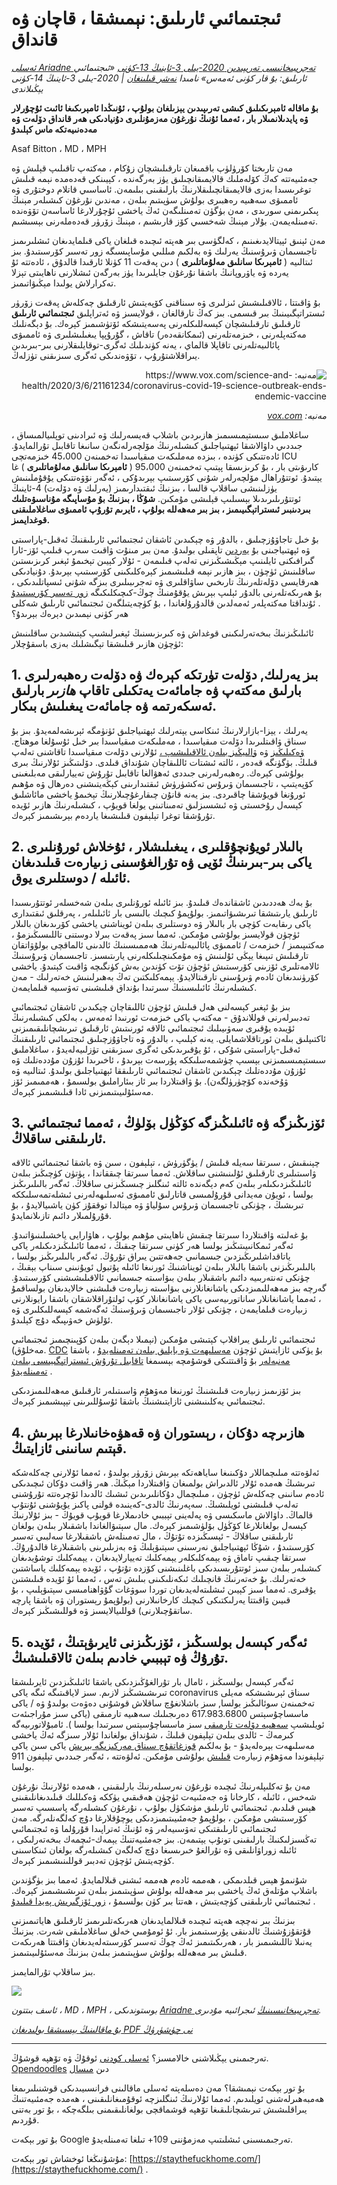 # ئىجتىمائىي ئارىلىق: نېمىشقا ، قاچان ۋە قانداق

_[ئەسلى Ariadne تەجرىبىخانىسى تەرىپىدىن 2020-يىلى 3-ئاينىڭ 13-كۈنى](https://www.ariadnelabs.org/resources/articles/news/social-distancing-this-is-not-a-snow-day) «ئىجتىمائىي ئارىلىق: بۇ قار كۈنى ئەمەس» نامىدا [نەشر قىلىنغان](https://www.ariadnelabs.org/resources/articles/news/social-distancing-this-is-not-a-snow-day) | 2020-يىلى 3-ئاينىڭ 14-كۈنى يېڭىلاندى_

**بۇ ماقالە ئامېرىكىلىق كىشى تەرىپىدىن يېزىلغان بولۇپ ، ئۇنىڭدا ئامېرىكىغا ئائىت ئۇچۇرلار ۋە پايدىلانمىلار بار ، ئەمما ئۇنىڭ نۇرغۇن مەزمۇنلىرى دۇنيادىكى ھەر قانداق دۆلەت ۋە مەدەنىيەتكە ماس كېلىدۇ**

Asaf Bitton ، MD ، MPH

مەن تارىختا كۆرۈلۈپ باقمىغان تارقىلىشچان زۇكام ، مەكتەپ تاقىلىپ قېلىش ۋە جەمئىيەتتە كەڭ كۆلەملىك قالايمىقانچىلىق يۈز بەرگەندە ، كېيىنكى قەدەمدە نېمە قىلىش توغرىسىدا بەزى قالايمىقانچىلىقلارنىڭ بارلىقىنى بىلىمەن. ئاساسىي قاتلام دوختۇرى ۋە ئاممىۋى سەھىيە رەھبىرى بولۇش سۈپىتىم بىلەن ، مەندىن نۇرغۇن كىشىلەر مېنىڭ پىكىرىمنى سورىدى ، مەن بۈگۈن تەمىنلىگەن ئەڭ ياخشى ئۇچۇرلارغا ئاساسەن تۆۋەندە تەمىنلەيمەن. بۇلار مېنىڭ شەخسىي كۆز قارىشىم ، مېنىڭ زۆرۈر قەدەملەرنى بېسىشىم.

مەن ئېنىق ئېيتالايدىغىنىم ، كەلگۈسى بىر ھەپتە ئىچىدە قىلغان ياكى قىلمايدىغان ئىشلىرىمىز تاجىسىمان ۋىرۇسنىڭ يەرلىك ۋە بەلكىم مىللىي مۇساپىسىگە زور تەسىر كۆرسىتىدۇ. بىز ئىتالىيە ( **ئامېرىكا سانلىق مەلۇماتلىرى** ) دىن پەقەت 11 كۈنلا ئارقىدا قالدۇق ، ئادەتتە ئۇ يەردە ۋە ياۋروپانىڭ باشقا نۇرغۇن جايلىرىدا يۈز بەرگەن ئىشلارنى ناھايىتى تېزلا تەكرارلاش يولىدا مېڭىۋاتىمىز.

بۇ ۋاقىتتا ، ئالاقىلىشىش ئىزلىرى ۋە سىناقنى كۆپەيتىش ئارقىلىق چەكلەش پەقەت زۆرۈر ئىستراتېگىيىنىڭ بىر قىسمى. بىز كەڭ تارقالغان ، قولايسىز ۋە ئەتراپلىق **ئىجتىمائىي ئارىلىق** ئارقىلىق تارقىلىشچان كېسەللىكلەرنى پەسەيتىشكە ئۆتۈشىمىز كېرەك. بۇ دېگەنلىك مەكتەپلەرنى ، خىزمەتلەرنى (ئىمكانقەدەر) تاقاش ، گۇرۇپپا يىغىلىشلىرى ۋە ئاممىۋى پائالىيەتلەرنى تاقاپلا قالماي ، يەنە كۈندىلىك ئەگرى-توقايلىقلارنى بىر-بىرىدىن يىراقلاشتۇرۇپ ، تۆۋەندىكى ئەگرى سىزىقنى تۈزلەڭ.

<center style=";text-align:right;direction:rtl"><img src="/graph.jpeg" alt="مەنبە: https://www.vox.com/science-and-health/2020/3/6/21161234/coronavirus-covid-19-science-outbreak-ends-endemic-vaccine"><p style=";text-align:right;direction:rtl"><em>مەنبە: <a href="https://www.vox.com/science-and-health/2020/3/6/21161234/coronavirus-covid-19-science-outbreak-ends-endemic-vaccine">vox.com</a></em></p></center>

ساغلاملىق سىستېمىسىمىز ھازىردىن باشلاپ قەيسەرلىك ۋە ئىرادىنى توپلىيالمىساق ، جىددىي داۋالاشقا ئېھتىياجلىق كىشىلەرنىڭ مۆلچەرلەنگەن سانىغا تاقابىل تۇرالمايدۇ. ئادەتتىكى كۈندە ، بىزدە مەملىكەت مىقياسىدا تەخمىنەن 45،000 خىزمەتچى ICU كارىۋىتى بار ، بۇ كرىزىسقا پېتىپ تەخمىنەن 95،000 ( **ئامېرىكا سانلىق مەلۇماتلىرى** ) غا يېتىدۇ. ئوتتۇراھال مۆلچەرلەر شۇنى كۆرسىتىپ بېرىدۇكى ، ئەگەر نۆۋەتتىكى يۇقۇملىنىش يۈزلىنىشى ساقلاپ قالسا ، بىزنىڭ ئىقتىدارىمىز (يەرلىك ۋە دۆلەت) 4-ئاينىڭ ئوتتۇرىلىرىدىلا بېسىلىپ قېلىشى مۇمكىن. **شۇڭا ، بىزنىڭ بۇ مۇساپىگە مۇناسىۋەتلىك بىردىنبىر ئىستراتېگىيىمىز ، بىز بىر مەھەللە بولۇپ ، ئايرىم تۇرۇپ ئاممىۋى ساغلاملىقنى قوغدايمىز.**

بۇ خىل تاجاۋۇزچىلىق ، بالدۇر ۋە چېكىدىن ئاشقان ئىجتىمائىي ئارىلىقنىڭ ئەقىل-پاراسىتى ۋە ئېھتىياجىنى بۇ [يەردىن](https://www.nytimes.com/interactive/2020/03/13/opinion/coronavirus-trump-response.html?action=click&module=Opinion&pgtype=Homepage--) تاپقىلى بولىدۇ. مەن بىر مىنۇت ۋاقىت سەرپ قىلىپ ئۆز-ئارا گىرافىكنى ئايلىنىپ مېڭىشىڭىزنى تەلەپ قىلىمەن - ئۇلار كېيىن تېخىمۇ ئېغىر كرىزىستىن ساقلىنىش ئۈچۈن ، بىز ھازىر نېمە قىلىشىمىز كېرەكلىكىنى كۆرسىتىپ بېرىدۇ. دۇنيادىكى ھەرقايسى دۆلەتلەرنىڭ تارىخىي ساۋاقلىرى ۋە تەجرىبىلىرى بىزگە شۇنى ئىسپاتلىدىكى ، بۇ ھەرىكەتلەرنى بالدۇر ئېلىپ بېرىش يۇقۇمنىڭ چوڭ-كىچىكلىكىگە [زور تەسىر كۆرسىتىدۇ](https://bmcpublichealth.biomedcentral.com/articles/10.1186/s12889-018-5446-1) . ئۇنداقتا مەكتەپلەر ئەمەلدىن قالدۇرۇلغاندا ، بۇ كۈچەيتىلگەن ئىجتىمائىي ئارىلىق شەكلى ھەر كۈنى نېمىدىن دېرەك بېرىدۇ؟

ئائىلىڭىزنىڭ بىخەتەرلىكىنى قوغداش ۋە كىرىزىسنىڭ ئېغىرلىشىپ كېتىشىدىن ساقلىنىش ئۈچۈن ھازىر قىلىشقا تېگىشلىك بەزى باسقۇچلار:

## 1\. بىز يەرلىك, دۆلەت تۈرتكە كېرەك ۋە دۆلەت رەھبەرلىرى بارلىق مەكتەپ ۋە جامائەت يەتكىلى تاقاپ _ھازىر_ بارلىق ئەسكەرتمە ۋە جامائەت يىغىلىش بىكار.

يەرلىك ، يېزا-بازارلارنىڭ ئىنكاسى يېتەرلىك ئېھتىياجلىق ئۈنۈمگە ئېرىشەلمەيدۇ. بىز بۇ سىناق ۋاقىتلىرىدا دۆلەت مىقياسىدا ، مەملىكەت مىقياسىدا بىر خىل ئۇسۇلغا موھتاج. [ۋەكىلىڭىز](https://www.house.gov/representatives/find-your-representative) ۋە [ۋالىيڭىز بىلەن ئالاقىلىشىپ ،](https://www.house.gov/representatives/find-your-representative) ئۇلارنى دۆلەت مىقياسىدا تاقاشنى تەلەپ قىلىڭ. بۈگۈنگە قەدەر ، ئالتە ئىشتات ئاللىقاچان شۇنداق قىلدى. دۆلىتىڭىز ئۇلارنىڭ بىرى بولۇشى كېرەك. رەھبەرلەرنى جىددى ئەھۋالغا تاقابىل تۇرۇش تەييارلىقى مەبلىغىنى كۆپەيتىپ ، تاجىسىمان ۋىرۇس تەكشۈرۈش ئىقتىدارىنى كېڭەيتىشنى دەرھال ۋە مۇھىم ئورۇنغا قويۇشقا چاقىردى. بىز يەنە قانۇن چىقارغۇچىلارنىڭ تېخىمۇ ياخشى مائاشلىق كېسەل رۇخسىتى ۋە ئىشسىزلىق تەمىناتىنى يولغا قويۇپ ، كىشىلەرنىڭ ھازىر ئۆيدە تۇرۇشقا توغرا تېلېفون قىلىشىغا ياردەم بېرىشىمىز كېرەك.

## 2\. بالىلار ئويۇنچۇقلىرى ، يىغىلىشلار ، ئۇخلاش ئورۇنلىرى ياكى بىر-بىرىنىڭ ئۆيى ۋە تۇرالغۇسىنى زىيارەت قىلىدىغان ئائىلە / دوستلىرى يوق.

بۇ بەك ھەددىدىن ئاشقاندەك قىلىدۇ. بىز ئائىلە ئورۇنلىرى بىلەن شەخسلەر ئوتتۇرىسىدا ئارىلىق يارىتىشقا تىرىشىۋاتىمىز. بولۇپمۇ كىچىك بالىسى بار ئائىلىلەر ، پەرقلىق ئىقتىدارى ياكى رىقابەت كۈچى بار بالىلار ۋە دوستلىرى بىلەن ئويناشنى ياخشى كۆرىدىغان بالىلار ئۈچۈن قولايسىز بولۇشى مۇمكىن. ئەمما سىز پەقەت بىرلا دوستنى تاللىسىڭىزمۇ ، مەكتىپىمىز / خىزمەت / ئاممىۋى پائالىيەتلەرنىڭ ھەممىسىنىڭ ئالدىنى ئالماقچى بولۇۋاتقان تارقىلىش تىپىغا يېڭى ئۇلىنىش ۋە مۇمكىنچىلىكلەرنى يارىتىسىز. تاجىسىمان ۋىرۇسنىڭ ئالامەتلىرى ئۆزىنى كۆرسىتىش ئۈچۈن تۆت كۈندىن بەش كۈنگىچە ۋاقىت كېتىدۇ. ياخشى كۆرۈنىدىغان ئادەم ۋىرۇسنى تارقىتالايدۇ. يېمەكلىكتىن تەڭ بەھىرلىنىش خەتەرلىك - مەن كىشىلەرنىڭ ئائىلىسىنىڭ سىرتىدا بۇنداق قىلىشىنى تەۋسىيە قىلمايمەن.

بىز بۇ ئېغىر كېسەلنى ھەل قىلىش ئۈچۈن ئاللىقاچان چېكىدىن ئاشقان ئىجتىمائىي تەدبىرلەرنى قوللاندۇق - مەكتەپ ياكى خىزمەت ئورنىدا ئەمەس ، بەلكى كىشىلەرنىڭ ئۆيىدە يۇقىرى سەۋىيىلىك ئىجتىمائىي ئالاقە ئورنىتىش ئارقىلىق تىرىشچانلىقىمىزنى ئاكتىپلىق بىلەن ئورتاقلاشمايلى. يەنە كېلىپ ، بالدۇر ۋە تاجاۋۇزچىلىق ئىجتىمائىي ئارىلىقنىڭ ئەقىل-پاراسىتى شۇكى ، ئۇ يۇقىرىدىكى ئەگرى سىزىقنى تۈزلىيەلەيدۇ ، ساغلاملىق سىستېمىسىمىزنى بېسىپ چۈشمەسلىككە پۇرسەت بېرىدۇ ، ئاخىرىدا ئۇزۇن مۇددەتلىك ۋە ئۇزۇن مۇددەتلىك چېكىدىن ئاشقان ئىجتىمائىي ئارىلىققا ئېھتىياجلىق بولىدۇ. ئىتالىيە ۋە ۋۇخەندە كۆچۈرۈلگەن). بۇ ۋاقىتلاردا بىر ئاز بىئاراملىق بولسىمۇ ، ھەممىمىز ئۆز مەسئۇلىيىتىمىزنى ئادا قىلىشىمىز كېرەك.

## 3\. ئۆزىڭىزگە ۋە ئائىلىڭىزگە كۆڭۈل بۆلۈڭ ، ئەمما ئىجتىمائىي ئارىلىقنى ساقلاڭ.

چېنىقىش ، سىرتقا سەيلە قىلىش / يۈگۈرۈش ، تېلېفون ، سىن ۋە باشقا ئىجتىمائىي ئالاقە ۋاسىتىلىرى ئارقىلىق ئۇلىنىشنى ساقلاش. ئەمما سىرتقا چىققاندا ، پۈتۈن كۈچىڭىز بىلەن ئائىلىڭىزدىكىلەر بىلەن كەم دېگەندە ئالتە ئىنگلىز چىسىڭىزنى ساقلاڭ. ئەگەر بالىلىرىڭىز بولسا ، ئويۇن مەيدانى قۇرۇلمىسى قاتارلىق ئاممىۋى ئەسلىھەلەرنى ئىشلەتمەسلىككە تىرىشىڭ ، چۈنكى تاجىسىمان ۋىرۇس سۇلياۋ ۋە مېتالدا توققۇز كۈن ياشىيالايدۇ ، بۇ قۇرۇلمىلار دائىم تازىلانمايدۇ.

بۇ غەلىتە ۋاقىتلاردا سىرتقا چىقىش ناھايىتى مۇھىم بولۇپ ، ھاۋارايى ياخشىلىنىۋاتىدۇ. ئەگەر ئىمكانىيىتىڭىز بولسا ھەر كۈنى سىرتقا چىقىڭ ، ئەمما ئائىلىڭىزدىكىلەر ياكى ياتاقداشلىرىڭىزدىن جىسمانىي جەھەتتىن يىراق تۇرۇڭ. ئەگەر بالىلىرىڭىز بولسا ، بالىلىرىڭىزنى باشقا بالىلار بىلەن ئويناشنىڭ ئورنىغا ئائىلە پۇتبول ئويۇنىنى سىناپ بېقىڭ ، چۈنكى تەنتەربىيە دائىم باشقىلار بىلەن بىۋاسىتە جىسمانىي ئالاقىلىشىشنى كۆرسىتىدۇ. گەرچە بىز مەھەللىمىزدىكى ياشانغانلارنى بىۋاسىتە زىيارەت قىلىشنى خالايدىغان بولساقمۇ ، ئەمما ياشانغانلار ساناتورىيەسى ياكى ياشانغانلار كۆپ ئولتۇراقلاشقان باشقا رايونلارنى زىيارەت قىلمايمەن ، چۈنكى ئۇلار تاجىسىمان ۋىرۇسنىڭ ئەگەشمە كېسەللىكلىرى ۋە ئۆلۈش خەۋىپىگە دۇچ كېلىدۇ.

ئىجتىمائىي ئارىلىق يىراقلاپ كېتىشى مۇمكىن (نېمىلا دېگەن بىلەن كۆپىنچىمىز ئىجتىمائىي مەخلۇق). [CDC](https://www.cdc.gov/coronavirus/2019-ncov/about/coping.html) بۇ يۈكنى ئازايتىش ئۈچۈن [مەسلىھەت ۋە بايلىق بىلەن تەمىنلەيدۇ](https://www.cdc.gov/coronavirus/2019-ncov/about/coping.html) ، باشقا [مەنبەلەر](https://www.verywellmind.com/managing-coronavirus-anxiety-4798909) بۇ ۋاقىتتىكى قوشۇمچە بېسىمغا [تاقابىل تۇرۇش ئىستراتېگىيىسى بىلەن تەمىنلەيدۇ](https://www.verywellmind.com/managing-coronavirus-anxiety-4798909) .

بىز ئۆزىمىز زىيارەت قىلىشنىڭ ئورنىغا مەۋھۇم ۋاسىتىلەر ئارقىلىق مەھەللىمىزدىكى ئىجتىمائىي يەكلىنىشنى ئازايتىشنىڭ باشقا ئۇسۇللىرىنى تېپىشىمىز كېرەك.

## 4\. ھازىرچە دۇكان ، رېستوران ۋە قەھۋەخانىلارغا بېرىش قېتىم سانىنى ئازايتىڭ.

ئەلۋەتتە مىلىچماللار دۇكىنىغا ساياھەتكە بېرىش زۆرۈر بولىدۇ ، ئەمما ئۇلارنى چەكلەشكە تىرىشىڭ ھەمدە ئۇلار ئالدىراش بولمىغان ۋاقىتلاردا مېڭىڭ. ھەر ۋاقىت دۇكان ئىچىدىكى ئادەم سانىنى چەكلەش ئۈچۈن ، مىلىچمال دۇكانلىرىدىن ئىشىك ئالدىدا ئۆچرەتتە تۇرۇشنى تەلەپ قىلىشنى ئويلىشىڭ. سەپەرنىڭ ئالدى-كەينىدە قولنى پاكىز يۇيۇشنى ئۇنتۇپ قالماڭ. داۋالاش ماسكىسى ۋە پەلەينى تېببىي خادىملارغا قويۇپ قويۇڭ - بىز ئۇلارنىڭ كېسەل بولغانلارغا كۆڭۈل بۆلۈشىمىز كېرەك. مال سېتىۋالغاندا باشقىلار بىلەن بولغان ئارىلىقنى ساقلاڭ - ئېسىڭىزدە تۇتۇڭ ، مال تەمىنلەش باشقىلارغا سەلبىي تەسىر كۆرسىتىدۇ ، شۇڭا ئېھتىياجلىق نەرسىنى سېتىۋېلىڭ ۋە بەزىلىرىنى باشقىلارغا قالدۇرۇڭ. سىرتقا چىقىپ تاماق ۋە يېمەكلىكلەر يېمەكلىك تەييارلايدىغان ، يېمەكلىك توشۇيدىغان كىشىلەر بىلەن سىز ئوتتۇرىسىدىكى باغلىنىشنى كۆزدە تۇتۇپ ، ئۆيدە يېمەكلىك ياساشتىن خەتەرلىك. بۇ خەتەرنىڭ قانچىلىك ئىكەنلىكىنى بىلىش تەس ، ئەمما ئۇ ئۆيدە قىلىشتىن يۇقىرى. ئەمما سىز كېيىن ئىشلىتەلەيدىغان توردا سوۋغات گۇۋاھنامىسى سېتىۋېلىپ ، بۇ قىيىن ۋاقىتتا يەرلىكتىكى كىچىك كارخانىلارنى (بولۇپمۇ رېستوران ۋە باشقا پارچە ساتقۇچىلارنى) قوللىيالايسىز ۋە قوللىشىڭىز كېرەك.

## 5\. ئەگەر كېسەل بولسىڭىز ، ئۆزىڭىزنى ئايرىۋېتىڭ ، ئۆيدە تۇرۇڭ ۋە تېببىي خادىم بىلەن ئالاقىلىشىڭ.

ئەگەر كېسەل بولسىڭىز ، ئامال بار تۇرالغۇڭىزدىكى باشقا ئائىلىڭىزدىن ئايرىلىشقا تىرىشىشىڭىز لازىم. سىز لاياقىتىگە ئىگە ياكى coronavirus سىناق ئېرىشىشكە مەيلى تەخمىنەن سوئالىڭىز بولسا, سىز باشلانغۇچ ساقلاش قوشۇنى دەۋەت بولىدۇ ۋە / ياكى ماسساچۇسېتس 617.983.6800 دەرىجىلىك سەھىيە تارمىقى (ياكى سىز مۇراجىئەت ئويلىشىپ [سەھىيە دۆلەت تارمىقى](https://www.cdc.gov/coronavirus/2019-ncov/downloads/Phone-Numbers_State-and-Local-Health-Departments.pdf) سىز ماسساچۇسېتس سىرتىدا بولسا ). ئامبۇلاتورىيەگە كىرمەڭ - ئالدى بىلەن تېلېفون قىلىڭ ، شۇنداق بولغاندا ئۇلار سىزگە ئەڭ ياخشى مەسلىھەت بېرەلەيدۇ - بۇ بەلكىم [قوزغاتقۇچ سىناق مەركىزىگە بېرىش](https://www.theverge.com/2020/3/11/21174880/coronavirus-testing-drive-thru-colorado-connecticut-washington) ياكى سىن ياكى تېلېفوندا مەۋھۇم زىيارەت [قىلىش](https://www.theverge.com/2020/3/11/21174880/coronavirus-testing-drive-thru-colorado-connecticut-washington) بولۇشى مۇمكىن. ئەلۋەتتە ، ئەگەر جىددىي تېلېفون 911 بولسا.

مەن بۇ تەكلىپلەرنىڭ ئىچىدە نۇرغۇن نەرسىلەرنىڭ بارلىقىنى ، ھەمدە ئۇلارنىڭ نۇرغۇن شەخس ، ئائىلە ، كارخانا ۋە جەمئىيەت ئۈچۈن ھەقىقىي يۈككە ۋەكىللىك قىلىدىغانلىقىنى ھېس قىلدىم. ئىجتىمائىي ئارىلىق مۈشكۈل بولۇپ ، نۇرغۇن كىشىلەرگە پاسسىپ تەسىر كۆرسىتىشى مۇمكىن ، بولۇپمۇ جەمئىيىتىمىزدىكى يوچۇقلارغا دۇچ كەلگەنلەرگە. مەن ئىجتىمائىي ئارىلىقتىكى تەۋسىيەلەر ۋە ئۇنىڭ ئەتراپىدا قۇرۇلما ۋە ئىجتىمائىي تەڭسىزلىكنىڭ بارلىقىنى تونۇپ يېتىمەن. بىز جەمئىيەتنىڭ يېمەك-ئىچمەك بىخەتەرلىكى ، ئائىلە زوراۋانلىقى ۋە تۇرالغۇ خىرىسىغا دۇچ كەلگەن كىشىلەرگە بولغان ئىنكاسىنى كۈچەيتىش ئۈچۈن تەدبىر قوللىنىشىمىز كېرەك.

شۇنىمۇ ھېس قىلدىمكى ، ھەممە ئادەم ھەممە ئىشنى قىلالمايدۇ. ئەمما بىز بۈگۈندىن باشلاپ مۇتلەق ئەڭ ياخشى بىر مەھەللە بولۇش سۈپىتىمىز بىلەن تىرىشىشىمىز كېرەك. ئىجتىمائىي ئارىلىقنى كۈچەيتىش ، ھەتتا بىر كۈن بولسىمۇ ، [زور ئۆزگىرىش پەيدا قىلىدۇ](https://www.ncbi.nlm.nih.gov/pubmed/19400970/) .

بىزنىڭ بىر نەچچە ھەپتە ئىچىدە قىلالمايدىغان ھەرىكەتلىرىمىز ئارقىلىق ھاياتىمىزنى قۇتقۇزۇشنىڭ ئالدىنقى پۇرسىتىمىز بار. ئۇ ئومۇمىي خەلق ساغلاملىقى شەرت. بىزنىڭ يەنىلا تاللىشىمىز بار ، ھەرىكىتىمىز ئەڭ چوڭ تەسىر كۆرسىتەلەيدىغان ۋاقىتتا ھەرىكەت قىلىش بىر مەھەللە بولۇش سۈپىتىمىز بىلەن بىزنىڭ مەسئۇلىيىتىمىز.

بىز ساقلاپ تۇرالمايمىز.

![](/signature.png)

_ئاسف بىتتون ، MD ، MPH ، بوستوندىكى [Ariadne تەجرىبىخانىسىنىڭ](https://www.ariadnelabs.org) ئىجرائىيە مۇدىرى._

_[بۇ ماقالىنىڭ بېسىشقا بولىدىغان PDF نى چۈشۈرۈڭ](https://www.ariadnelabs.org/wp-content/uploads/sites/2/2020/03/Social-Distancing-This-is-Not-a-Snow-Day-Bitton.pdf)_

---

تەرجىمىنى يېڭىلاشنى خالامسىز؟ [ئەسلى كودنى](https://github.com/vvo/istayhome.info) ئوقۇڭ ۋە تۆھپە قوشۇڭ. [Opendoodles](https://generator.opendoodles.com/) دىن [مىسال](https://generator.opendoodles.com/)

بۇ تور بېكەت نېمىشقا؟ مەن دەسلەپتە ئەسلى ماقالىنى فرانسىيىدىكى قوشنىلىرىمغا ھەمبەھىرلەشنى ئويلىدىم. ئەمما ئۇلارنىڭ ئىنگلىزچە ئوقۇمىغانلىقىنى ، ھەمدە جەمئىيەتنىڭ يىراقلىشىش تىرىشچانلىقىغا تۆھپە قوشماقچى بولغانلىقىمنى بىلگەچكە ، بۇ تور بەتنى قۇردىم.

بۇ تور بېكەت Google تەرجىمىسىنى ئىشلىتىپ مەزمۇننى 109+ تىلغا تەمىنلەيدۇ.

مۇشۇنىڭغا ئوخشاش تور بېكەت: [https://staythefuckhome.com/](https://staythefuckhome.com/) .